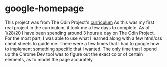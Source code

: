# google-homepage
This project was from The Odin Project's [curriculum](http://www.theodinproject.com/courses/web-development-101/lessons/html-css)
As this was my first real project in the curriculum, it took me a few days to complete. As of 1/28/20 I have been spending around 3 hours a day on The Odin Project. For the most part, I was able to use what I learned along with a few html/css cheat sheets to guide me. There were a few times that I had to google how to implement something specific that I wanted. The only time that I opend up the Chrome Dev tool was to figure out the exact color of certain elements, as to model the page accurately. 
